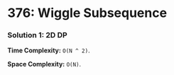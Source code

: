 # 376: Wiggle Subsequence

### Solution 1: 2D DP
**Time Complexity:** `O(N ^ 2)`.

**Space Complexity:** `O(N)`.